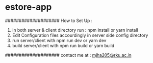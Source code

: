 # estore-app

####################
How to Set Up :

1. in both server & client directory run : npm install or yarn install
2. Edit Configuration files accourdingly in server side config directory
3. run server/client with npm run dev or yarn dev
4. build server/client with npm run build or yarn build

####################
contact me at : mjha205@rku.ac.in
